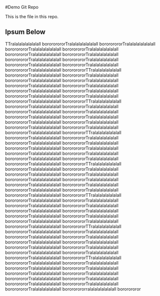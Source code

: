 #Demo Git Repo

This is the file in this repo.

## Ipsum Below

TTralalalalalalalall borororororTralalalalalalalall borororororTralalalalalalalall borororororTralalalalalalalall borororororTralalalalalalalall borororororTralalalalalalalall borororororTralalalalalalalall borororororTralalalalalalalall borororororTralalalalalalalall borororororTralalalalalalalall borororororTralalalalalalalall borororororTralalalalalalalall borororororTTralalalalalalalall borororororTralalalalalalalall borororororTralalalalalalalall borororororTralalalalalalalall borororororTralalalalalalalall borororororTralalalalalalalall borororororTralalalalalalalall borororororTralalalalalalalall borororororTralalalalalalalall borororororTralalalalalalalall borororororTralalalalalalalall borororororTralalalalalalalall borororororTTralalalalalalalall borororororTralalalalalalalall borororororTralalalalalalalall borororororTralalalalalalalall borororororTralalalalalalalall borororororTralalalalalalalall borororororTralalalalalalalall borororororTralalalalalalalall borororororTralalalalalalalall borororororTralalalalalalalall borororororTralalalalalalalall borororororTralalalalalalalall borororororTTralalalalalalalall borororororTralalalalalalalall borororororTralalalalalalalall borororororTralalalalalalalall borororororTralalalalalalalall borororororTralalalalalalalall borororororTralalalalalalalall borororororTralalalalalalalall borororororTralalalalalalalall borororororTralalalalalalalall borororororTralalalalalalalall borororororTralalalalalalalall borororororTTralalalalalalalall borororororTralalalalalalalall borororororTralalalalalalalall borororororTralalalalalalalall borororororTralalalalalalalall borororororTralalalalalalalall borororororTralalalalalalalall borororororTralalalalalalalall borororororTralalalalalalalall borororororTralalalalalalalall borororororTralalalalalalalall borororororTralalalalalalalall borororororTTralalalalalalalall borororororTralalalalalalalall borororororTralalalalalalalall borororororTralalalalalalalall borororororTralalalalalalalall borororororTralalalalalalalall borororororTralalalalalalalall borororororTralalalalalalalall borororororTralalalalalalalall borororororTralalalalalalalall borororororTralalalalalalalall borororororTralalalalalalalall borororororTTralalalalalalalall borororororTralalalalalalalall borororororTralalalalalalalall borororororTralalalalalalalall borororororTralalalalalalalall borororororTralalalalalalalall borororororTralalalalalalalall borororororTralalalalalalalall borororororTralalalalalalalall borororororTralalalalalalalall borororororTralalalalalalalall borororororTralalalalalalalall borororororTTralalalalalalalall borororororTralalalalalalalall borororororTralalalalalalalall borororororTralalalalalalalall borororororTralalalalalalalall borororororTralalalalalalalall borororororTralalalalalalalall borororororTralalalalalalalall borororororTralalalalalalalall borororororTralalalalalalalall borororororTralalalalalalalall borororororTralalalalalalalall borororororralalalalalalalall bororororor